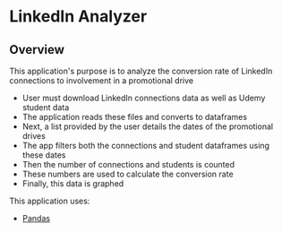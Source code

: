 # LinkedIn Analyzer

## Overview
This application's purpose is to analyze the conversion rate of LinkedIn connections to involvement in a promotional drive

* User must download LinkedIn connections data as well as Udemy student data
* The application reads these files and converts to dataframes
* Next, a list provided by the user details the dates of the promotional drives
* The app filters both the connections and student dataframes using these dates
* Then the number of connections and students is counted
* These numbers are used to calculate the conversion rate
* Finally, this data is graphed

This application uses:
* [Pandas](https://pandas.pydata.org/)
